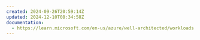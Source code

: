 ```yaml
---
created: 2024-09-26T20:59:14Z
updated: 2024-12-10T08:34:58Z
documentation:
  - https://learn.microsoft.com/en-us/azure/well-architected/workloads
---
```

